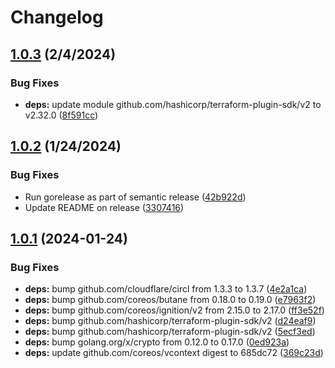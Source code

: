 # Changelog

## [1.0.3](https://github.com/e-breuninger/terraform-provider-ignition/compare/v1.0.2...v1.0.3) (2/4/2024)


### Bug Fixes

* **deps:** update module github.com/hashicorp/terraform-plugin-sdk/v2 to v2.32.0 ([8f591cc](https://github.com/e-breuninger/terraform-provider-ignition/commit/8f591cc8df03a3f8b0e6cc71b7b183e402e51fcc))

## [1.0.2](https://github.com/e-breuninger/terraform-provider-ignition/compare/v1.0.1...v1.0.2) (1/24/2024)


### Bug Fixes

* Run gorelease as part of semantic release ([42b922d](https://github.com/e-breuninger/terraform-provider-ignition/commit/42b922dd69ce512d028852a0d1e2c33014e5bf5a))
* Update README on release ([3307416](https://github.com/e-breuninger/terraform-provider-ignition/commit/3307416c9a50f59b18e2e3a3e06fd81c08bace26))

## [1.0.1](https://github.com/e-breuninger/terraform-provider-ignition/compare/v1.0.0...v1.0.1) (2024-01-24)


### Bug Fixes

* **deps:** bump github.com/cloudflare/circl from 1.3.3 to 1.3.7 ([4e2a1ca](https://github.com/e-breuninger/terraform-provider-ignition/commit/4e2a1caa458ef0bf0ea6fb0b1a97eac3b508f6df))
* **deps:** bump github.com/coreos/butane from 0.18.0 to 0.19.0 ([e7963f2](https://github.com/e-breuninger/terraform-provider-ignition/commit/e7963f2bfce639aaf0a686b684d1670b1a224e0b))
* **deps:** bump github.com/coreos/ignition/v2 from 2.15.0 to 2.17.0 ([ff3e52f](https://github.com/e-breuninger/terraform-provider-ignition/commit/ff3e52f9531feff2189f184a3cbe0ccf7ed03fda))
* **deps:** bump github.com/hashicorp/terraform-plugin-sdk/v2 ([d24eaf9](https://github.com/e-breuninger/terraform-provider-ignition/commit/d24eaf9d0a4c78a3cec567966c900e3f0f649cf2))
* **deps:** bump github.com/hashicorp/terraform-plugin-sdk/v2 ([5ecf3ed](https://github.com/e-breuninger/terraform-provider-ignition/commit/5ecf3ed36f21efc15aa45bfac801302d85305e60))
* **deps:** bump golang.org/x/crypto from 0.12.0 to 0.17.0 ([0ed923a](https://github.com/e-breuninger/terraform-provider-ignition/commit/0ed923a1a9279e958ee8209865ea52acbb7b6de0))
* **deps:** update github.com/coreos/vcontext digest to 685dc72 ([369c23d](https://github.com/e-breuninger/terraform-provider-ignition/commit/369c23dc6bd65f3484b388e6ee8c55a35039baf5))
